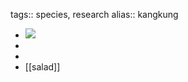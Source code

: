 tags:: species, research
alias:: kangkung

- ![](https://peach-geographical-bat-397.mypinata.cloud/ipfs/Qmc2q1dvVh3cZVgu4jx2hTZeLpo9Gmq5zsLz7ECd7A2G5v)
-
-
- [[salad]]